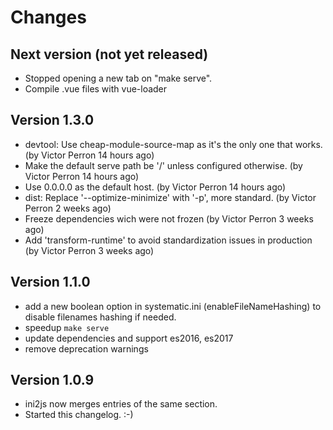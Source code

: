 Changes
=======

Next version (not yet released)
-------------------------------

- Stopped opening a new tab on "make serve".
- Compile .vue files with vue-loader

Version 1.3.0
-------------
- devtool: Use cheap-module-source-map as it's the only one that works. (by Victor Perron 14 hours ago)
- Make the default serve path be '/' unless configured otherwise. (by Victor Perron 14 hours ago)
- Use 0.0.0.0 as the default host. (by Victor Perron 14 hours ago)
- dist: Replace '--optimize-minimize' with '-p', more standard. (by Victor Perron 2 weeks ago)
- Freeze dependencies wich were not frozen (by Victor Perron 3 weeks ago)
- Add 'transform-runtime' to avoid standardization issues in production (by Victor Perron 3 weeks ago)

Version 1.1.0
-------------

- add a new boolean option in systematic.ini (enableFileNameHashing) to disable filenames hashing if needed.
- speedup `make serve`
- update dependencies and support es2016, es2017
- remove deprecation warnings

Version 1.0.9
-------------

- ini2js now merges entries of the same section.
- Started this changelog. :-)
